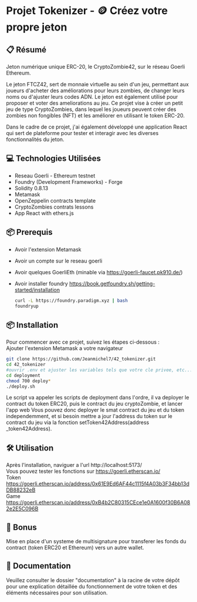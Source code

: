 # Projet Tokenizer - 🪙 Créez votre propre jeton

## 📋 Résumé

Jeton numérique unique ERC-20, le CryptoZombie42, sur le réseau Goerli Ethereum.

Le jeton FTCZ42, sert de monnaie virtuelle au sein d'un jeu, permettant aux joueurs d'acheter des améliorations pour leurs zombies, de changer leurs noms ou d'ajuster leurs codes ADN. Le jeton est également utilisé pour proposer et voter des ameliorations au jeu.
Ce projet vise à créer un petit jeu de type CryptoZombies, dans lequel les joueurs peuvent créer des zombies non fongibles (NFT) et les améliorer en utilisant le token ERC-20.

Dans le cadre de ce projet, j'ai également développé une application React qui sert de plateforme pour tester et interagir avec les diverses fonctionnalités du jeton.

## 💻 Technologies Utilisées

- Reseau Goerli - Ethereum testnet
- Foundry (Development Frameworks) - Forge
- Solidity 0.8.13
- Metamask
- OpenZeppelin contracts template
- CryptoZombies contrats lessons
- App React with ethers.js

## 📦 Prerequis

- Avoir l'extension Metamask
- Avoir un compte sur le reseau goerli
- Avoir quelques GoerliEth (minable via https://goerli-faucet.pk910.de/)
- Avoir installer foundry
  https://book.getfoundry.sh/getting-started/installation

  ```bash
  curl -L https://foundry.paradigm.xyz | bash
  foundryup
  ```

## 📦 Installation

Pour commencer avec ce projet, suivez les étapes ci-dessous :  
Ajouter l'extension Metamask a votre navigateur

```bash
git clone https://github.com/Jeanmichel7/42_tokenizer.git
cd 42_tokenizer
#ouvrir .env et ajuster les variables tels que votre cle privee, etc...
cd deployment
chmod 700 deploy*
./deploy.sh
```

Le script va appeler les scripts de deployment dans l'ordre, il va deployer le contract du token ERC20, puis le contract du jeu cryptoZombie, et lancer l'app web
Vous pouvez donc deployer le smat contract du jeu et du token independemment, et si besoin mettre a jour l'address du token sur le contract du jeu via la fonction setToken42Address(address \_token42Address).

## 🛠️ Utilisation

Après l'installation, naviguer a l'url http://localhost:5173/  
Vous pouvez tester les fonctions sur https://goerli.etherscan.io/  
Token https://goerli.etherscan.io/address/0x61E9Ed6AF44c1115f4A03b3F34bb13dDB88232eB  
Game https://goerli.etherscan.io/address/0xB4b2C80315CEce1e0A1600f30B6A082e2E5C096B

## 🌟 Bonus

Mise en place d'un systeme de multisignature pour transferer les fonds du contract (token ERC20 et Ethereum) vers un autre wallet.

## 📄 Documentation

Veuillez consulter le dossier "documentation" à la racine de votre dépôt pour une explication détaillée du fonctionnement de votre token et des éléments nécessaires pour son utilisation.
